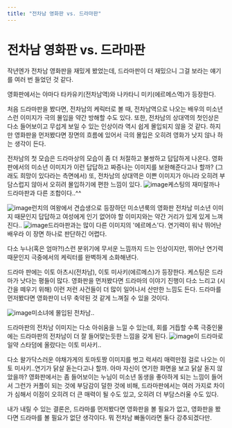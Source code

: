 ```yaml
---
title: "전차남 영화판 vs. 드라마판"
---
```

# 전차남 영화판 vs. 드라마판

작년엔가 전차남 영화판을 재밌게 봤었는데, 드라마판이 더 재밌으니 그걸 보라는 얘기를 여러 번 들었던 것 같다.

영화판에서는 야마다 타카유키(전차남역)와 나카타니 미키(에르메스역)가 등장한다. 

처음 드라마판을 봤다면, 전차남의 케릭터로 볼 때, 전차남역으로 나오는 배우의 미소년스런 이미지가 극의 몰입을 약간 방해할 수도 있다. 또한, 전차남의 상대역의 첫인상은 다소 들어보이고 무섭게 보일 수 있는 인상이라 역시 쉽게 몰입되지 않을 것 같다. 하지만 영화판을 먼저봤다면 장면의 흐름에 있어서 극의 몰입은 오히려 영화가 낫지 않나 하는 생각이 든다.

전차남의 첫 모습은 드라마상의 모습이 좀 더 처절하고 불쌍하고 답답하게 나온다. 영화판에서의 미소년 이미지가 이런 답답하고 짜증나는 이미지를 보완해준다고나 할까? (그래도 희망이 있다라는 측면에서) 또, 전차남의 상대역은 이쁜 이미지가 아니라 오히려 부담스럽지 않아서 오히려 몰입하기에 편한 느낌이 있다.
![image](5980f97bc5c482e5a9af4ca294d28d8d.png)케스팅의 재미랄까나 드라마판과 다른 조합이다..^^

![image](56c2e3197dda49af733b1824f6bb5754.png)런치의 여왕에서 견습생으로 등장하던 미소년룩의 영화판 전차남
미소년 이미지 때문인지 답답하고 여성에게 인기 없어야 할 이미지와는 약간 거리가 있게 있게 느껴진다..
![image](38d3406c8c398e8bb7cffd23ea33f0ed.png)드라마판과는 많이 다른 이미지의 &#39;에르메스&#39;다. 연기력이 워낙 뛰어난 배우라 이 장면 하나로 판단하긴 어렵다.

다소 누나(혹은 엄마?!)스런 분위기에 무서운 느낌까지 드는 인상이지만, 뛰어난 연기력 때문인지 극중에서의 케릭터를 완벽하게 소화해낸다.

드라마 판에는 이토 아츠시(전차남), 이토 미사키(에르메스)가 등장한다. 케스팅은 드라마가 낫다는 평들이 많다. 영화판을 먼저봤다면 드라마의 이야기 진행이 다소 느리고 (시간을 떼우기 위해) 이런 저런 사건들이 더 많이 일어나서 산만한 느낌도 든다. 드라마를 먼저봤다면 영화판이 너무 축약된 것 같게 느껴질 수 있을 것이다.

![image](61db009381600eb30dde30ce33e68b52.png)미소녀에 몰입된 전차남..

드라마판의 전차남 이미지는 다소 아쉬움을 느낄 수 있는데, 회를 거듭할 수록 극중인물에는 드라마판의 전차남이 더 잘 들어맞는듯한 느낌을 갖게 된다.
![image](2044f2f23f6e8ec0af1d87849c05d163.png)이 드라마로 일약 스타덤에 올랐다는 이토 미사키..

다소 왈가닥스러운 야채가게의 토마토짱 이미지를 벗고 럭셔리 매력만점 걸로 나오는 이토 미사키..연기가 닭살 돋는다고나 할까. 아마 자신이 연기한 화면을 보고 닭살 돋지 않았을까? 영화판에서는 좀 들어보이는 누님이 미소년 동생을 좋아하게 되는 느낌이 들어서 그런가 커플이 되는 것에 부담감이 덜한 것에 비해, 드라마판에서는 여러 가지로 차이가 심해서 이점이 오히려 더 큰 매력이 될 수도 있고, 오히려 더 부담스러울 수도 있다.

내가 내릴 수 있는 결론은, 드라마를 먼저봤다면 영화판을 볼 필요가 없고, 영화판을 봤다면 드라마를 볼 필요가 없단 생각이다. 뭐 전차남 빠돌이라면 둘다 강추되겠다만.


